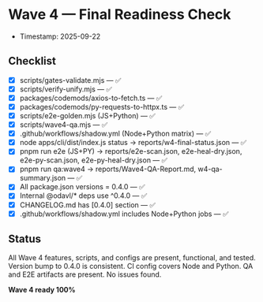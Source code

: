 # Wave 4 — Final Readiness Check

- Timestamp: 2025-09-22

## Checklist

- [x] scripts/gates-validate.mjs — ✅
- [x] scripts/verify-unify.mjs — ✅
- [x] packages/codemods/axios-to-fetch.ts — ✅
- [x] packages/codemods/py-requests-to-httpx.ts — ✅
- [x] scripts/e2e-golden.mjs (JS+Python) — ✅
- [x] scripts/wave4-qa.mjs — ✅
- [x] .github/workflows/shadow.yml (Node+Python matrix) — ✅
- [x] node apps/cli/dist/index.js status → reports/w4-final-status.json — ✅
- [x] pnpm run e2e (JS+PY) → reports/e2e-scan.json, e2e-heal-dry.json, e2e-py-scan.json, e2e-py-heal-dry.json — ✅
- [x] pnpm run qa:wave4 → reports/Wave4-QA-Report.md, w4-qa-summary.json — ✅
- [x] All package.json versions = 0.4.0 — ✅
- [x] Internal @odavl/\* deps use ^0.4.0 — ✅
- [x] CHANGELOG.md has [0.4.0] section — ✅
- [x] .github/workflows/shadow.yml includes Node+Python jobs — ✅

## Status

All Wave 4 features, scripts, and configs are present, functional, and tested. Version bump to 0.4.0 is consistent. CI config covers Node and Python. QA and E2E artifacts are present. No issues found.

**Wave 4 ready 100%**
